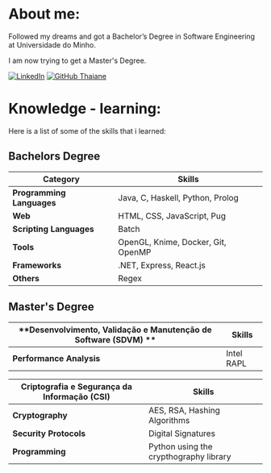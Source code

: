 # About me:
Followed my dreams and got a Bachelor’s Degree in Software Engineering at Universidade do Minho.

I am now trying to get a Master's Degree.

[![LinkedIn](https://img.shields.io/badge/LinkedIn-%230077B5.svg?logo=linkedin&logoColor=white)](https://linkedin.com/in/miguel-amg) 
[![GitHub Thaiane](https://img.shields.io/github/followers/miguel-amg?label=follow&style=social)](https://github.com/miguel-amg)

# Knowledge - learning:
Here is a list of some of the skills that i learned:

## Bachelors Degree
|**Category**    | **Skills**                                 |
|------------------------|---------------------------------------------|
| **Programming Languages** | Java, C, Haskell, Python, Prolog         |
| **Web**                | HTML, CSS, JavaScript, Pug                 |
| **Scripting Languages** | Batch                                      |
| **Tools**              | OpenGL, Knime, Docker, Git, OpenMP         |
| **Frameworks**         | .NET, Express, React.js                    |
| **Others**             | Regex                                      |

## Master's Degree
| **Desenvolvimento, Validação e Manutenção de Software (SDVM) ** | **Skills**                               |
|------------------------|---------------------------------------------|
| **Performance Analysis** | Intel RAPL  |

| **Criptografia e Segurança da Informação (CSI)** | **Skills** |
|------------------------|---------------------------------------------|
| **Cryptography**      | AES, RSA, Hashing Algorithms |
| **Security Protocols** | Digital Signatures          |
| **Programming**       | Python using the crypthography library |
